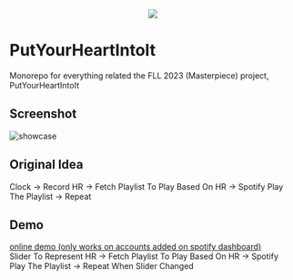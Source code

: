 <p align="center">
  <img src="https://github.com/joseph-gerald/PutYourHeartIntoIt/assets/73967013/14e1d726-3a53-42f4-a13a-8dc73ee5ea00">
</p>

# PutYourHeartIntoIt
Monorepo for everything related the FLL 2023 (Masterpiece) project, PutYourHeartIntoIt

## Screenshot
![showcase](https://github.com/joseph-gerald/PutYourHeartIntoIt/assets/73967013/fecf0417-a7f4-477c-90ee-994acab3a5b6)

## Original Idea
Clock -> Record HR -> Fetch Playlist To Play Based On HR -> Spotify Play The Playlist -> Repeat

## Demo
[online demo (only works on accounts added on spotify dashboard)](https://fll.jooo.tech/)
<br>
Slider To Represent HR -> Fetch Playlist To Play Based On HR -> Spotify Play The Playlist -> Repeat When Slider Changed
